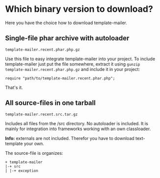 # Which binary version to download?

Here you have the choice how to download template-mailer.

## Single-file phar archive with autoloader

`template-mailer.recent.phar.php.gz`

Use this file to easy integrate template-mailer into your project. To include
template-mailer just put the file somewhere, extract it using `gunzip template-mailer.recent.phar.php.gz`
and include it in your project:

```
require "path/to/template-mailer.recent.phar.php";
```
That's it.

## All source-files in one tarball

`template-mailer.recent.src.tar.gz`

Includes all files from the /src directory. No autoloader is included. 
It is mainly for integration into frameworks working with an own classloader.

__Info:__ externals are not included. Therefor you have to download 
text-template your own.

The source-file is organizes:
```
+ template-mailer
|-+ src
| |-+ exception
```
